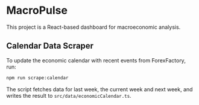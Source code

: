 # MacroPulse

This project is a React-based dashboard for macroeconomic analysis.

## Calendar Data Scraper

To update the economic calendar with recent events from ForexFactory, run:

```bash
npm run scrape:calendar
```

The script fetches data for last week, the current week and next week,
and writes the result to `src/data/economicCalendar.ts`.
